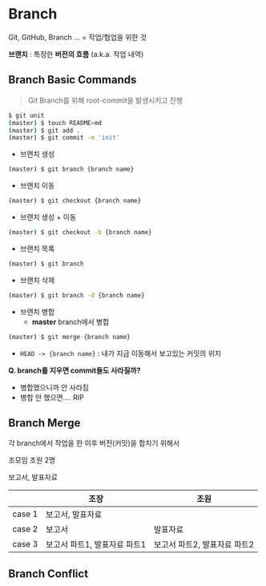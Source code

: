 # Branch

Git, GitHub, Branch … = 작업/협업을 위한 것

**브랜치** : 특정한 **버전의 흐름** (a.k.a. 작업 내역)





## Branch Basic Commands

> Git Branch를 위해 root-commit을 발생시키고 진행

```bash
$ git unit
(master) $ touch README>md
(master) $ git add .
(master) $ git commit -m 'init'
```





- 브랜치 생성

```bash
(master) $ git branch {branch name}
```



- 브랜치 이동

```bash
(master) $ git checkout {branch name}
```



- 브랜치 생성 + 이동

```bash
(master) $ git checkout -b {branch name}
```



- 브랜치 목록

```bash
(master) $ git branch
```



- 브랜치 삭제

```bash
(master) $ git branch -d {branch name}
```



- 브랜치 병합
  - **master** branch에서 병합

```bash
(master) $ git merge {branch name}
```



- `HEAD -> {branch name}` : 내가 지금 이동해서 보고있는 커밋의 위치





**Q. branch를 지우면 commit들도 사라질까?**

- 병합했으니까 안 사라짐
- 병합 안 했으면.... RIP





## Branch Merge

각 branch에서 작업을 한 이후 버전(커밋)을 합치기 위해서 



조모임 조원 2명

보고서, 발표자료

 

|        | 조장                         | 조원                         |
| ------ | ---------------------------- | ---------------------------- |
| case 1 | 보고서, 발표자료             |                              |
| case 2 | 보고서                       | 발표자료                     |
| case 3 | 보고서 파트1, 발표자료 파트1 | 보고서 파트2, 발표자료 파트2 |



## Branch Conflict

